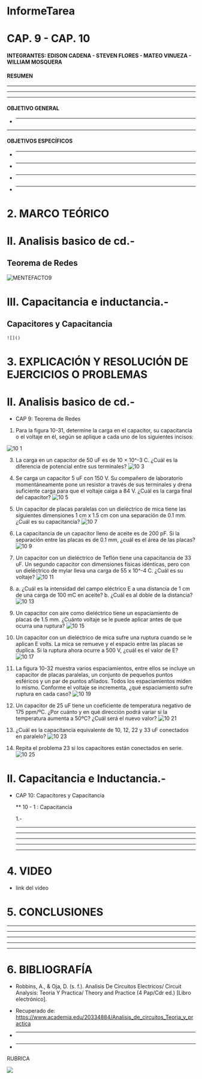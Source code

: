 # InformeTarea

# CAP. 9 - CAP. 10

#### INTEGRANTES: EDISON CADENA - STEVEN FLORES - MATEO VINUEZA - WILLIAM MOSQUERA

#### RESUMEN

-----------
----------
---------

 #### OBJETIVO GENERAL
 * --------------
 ----------
 
 
  #### OBJETIVOS ESPECÍFICOS

* ----------------------------------

* ----------------------------------

* --------------------------------

* ------------------------------

# 2. MARCO TEÓRICO

# II. Analisis basico de cd.-

  ## Teorema de Redes

![MENTEFACTO9](https://user-images.githubusercontent.com/84453557/126447141-1121af35-6d9d-42b9-bfad-3c803701d47a.png)

    
# III. Capacitancia e inductancia.-

  ## Capacitores y Capacitancia

    ![]()
# 3. EXPLICACIÓN Y RESOLUCIÓN DE EJERCICIOS O PROBLEMAS
  
  # II. Analisis basico de cd.-
  
   * CAP 9: Teorema de Redes

  1. Para la figura 10-31, determine la carga en el capacitor, su capacitancia o el voltaje en él, según se aplique a cada uno de los siguientes incisos:
  
  ![10 1](https://user-images.githubusercontent.com/84453557/126446990-4bec1503-d232-49f2-960d-43bb0d9ad557.png)

  3. La carga en un capacitor de 50 uF es de 10 × 10^-3 C. ¿Cuál es la diferencia de potencial entre sus terminales?
  ![10 3](https://user-images.githubusercontent.com/84453557/126446995-15bae644-b1dc-438e-b32e-75caa8f5c181.png)

  
  5. Se carga un capacitor 5 uF con 150 V. Su compañero de laboratorio momentáneamente pone un resistor a través de sus terminales y drena suficiente carga para que el voltaje caiga a 84 V. ¿Cuál es la carga final del capacitor?
  ![10 5](https://user-images.githubusercontent.com/84453557/126447009-c5e1050b-990a-4b04-89a0-fa73612f6881.png)

  
  7. Un capacitor de placas paralelas con un dieléctrico de mica tiene las siguientes dimensiones 1 cm x 1.5 cm con una separación de 0.1 mm. ¿Cuál es su capacitancia?
  ![10 7](https://user-images.githubusercontent.com/84453557/126447018-9bd5b5ce-3470-405e-a9b7-4bde7a285a32.png)

  
  9. La capacitancia de un capacitor lleno de aceite es de 200 pF. Si la separación entre las placas es de 0.1 mm, ¿cuál es el área de las placas?
  ![10 9](https://user-images.githubusercontent.com/84453557/126447027-9e12eddb-5abb-475c-9f96-ad9d9a59701f.png)

  
  11. Un capacitor con un dieléctrico de Teflón tiene una capacitancia de 33 uF. Un segundo capacitor con dimensiones físicas idénticas, pero con un dieléctrico de mylar lleva una carga de 55 x 10^-4 C. ¿Cuál es su voltaje?
  ![10 11](https://user-images.githubusercontent.com/84453557/126447038-ea6bc5a5-8a7c-49a4-9c04-0b44e9228849.png)

  
  13. a. ¿Cuál es la intensidad del campo eléctrico E a una distancia de 1 cm de una carga de 100 mC en aceite? 
b. ¿Cuál es   al doble de la distancia?
![10 13](https://user-images.githubusercontent.com/84453557/126447048-2053030c-647a-4b98-a56d-a1b368ff3193.png)

  
  15. Un capacitor con aire como dieléctrico tiene un espaciamiento de placas de 1.5 mm. ¿Cuánto voltaje se le puede aplicar antes de que ocurra una ruptura?
  ![10 15](https://user-images.githubusercontent.com/84453557/126447061-c2549e39-dc07-4231-bcff-65191666d9ad.png)

  
  17. Un capacitor con un dieléctrico de mica sufre una ruptura cuando se le aplican E volts. La mica se remueve y el espacio entre las placas se duplica. Si la ruptura ahora ocurre a 500 V, ¿cuál es el valor de E?
  ![10 17](https://user-images.githubusercontent.com/84453557/126447070-8969e333-ba3c-4c28-8b8c-df746575c447.png)

  
  19. La figura 10-32 muestra varios espaciamientos, entre ellos se incluye un capacitor de placas paralelas, un conjunto de pequeños puntos esféricos y un par de puntos afilados. Todos los espaciamientos miden lo mismo. Conforme el voltaje se incrementa, ¿qué espaciamiento sufre ruptura en cada caso?
  ![10 19](https://user-images.githubusercontent.com/84453557/126447080-b0f0e46e-06c3-479b-b2f7-b4716989b17f.png)

  
  
  21. Un capacitor de 25 uF tiene un coeficiente de temperatura negativo de 175 ppm/ºC. ¿Por cuánto y en qué dirección podrá variar si la temperatura aumenta a 50ºC? ¿Cuál será el nuevo valor?
  ![10 21](https://user-images.githubusercontent.com/84453557/126447085-ced5e672-840b-48a9-9651-0bc2df99a49b.png)

  
  23. ¿Cuál es la capacitancia equivalente de 10, 12, 22 y 33 uF conectados en paralelo?
  ![10 23](https://user-images.githubusercontent.com/84453557/126447090-3c441e6e-07fe-429c-b95d-3f5405e7f031.png)

  
  25. Repita el problema 23 si los capacitores están conectados en serie.
  ![10 25](https://user-images.githubusercontent.com/84453557/126447111-bb947a19-a76d-44c8-9781-79f3e142186e.png)

  
  
  
  
   
   # II. Capacitancia e Inductancia.-
  
   * CAP 10: Capacitores y Capacitancia 
   
      ** 10 - 1 : Capacitancia
      
      1.-
      
      ------------------------------
      ------------------------------
      ------------------------------
      ------------------------------
      -------------------------------
      
 # 4. VIDEO

  * link del video
  
 # 5. CONCLUSIONES
 
  -------------------------------------
  -------------------------------------
  ------------------------------------
  ---------------------------------
  -----------------------------------
  
 # 6. BIBLIOGRAFÍA


* Robbins, A., & Oja, D. (s. f.). Analisis De Circuitos Electricos/ Circuit Analysis: Teoria Y Practica/ Theory and Practice (4 Pap/Cdr ed.) [Libro electrónico]. 

* Recuperado de: https://www.academia.edu/20334884/Analisis_de_circuitos_Teoria_y_practica

* -------------------------------------------------

* --------------------------------------------------


RUBRICA

![](https://github.com/doalulema/InformeTarea/blob/main/Tarea.png)

      
  
  


